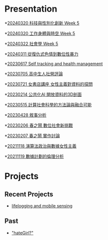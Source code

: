 # Presentation
*[20240320 科技與性別化創新 Week 5]()

*[20240320 工作身體與時空 Week 5]()

*[20240322 社會學 Week 5](https://docs.google.com/presentation/d/e/2PACX-1vSvREdX_dW0g6JThtFQNuc_YTMW3zuYsnk5JzplyjFOzIn3oWEnrwNRz3WVrEZmSZro8M_bAwUOQdf7/pub?start=false&loop=false&delayms=3000)

*[20240311 從復仇式色情到數位性暴力]()

*[20230617 Self tracking and health management]()

*[20230705 高中生人社營評論]()

*[20230721 女書店講座 女性主義對資料的探問]()

*[20230214 公共化AI 開放資料的3D剖面]()

*[20230515 計算社會科學的方法論與融合可能]()

*[20230428 敘事分析]()

*[20230206 春之鬧 數位社會新挑戰]()

*[20230207 春之鬧 實作討論]()


*[20211118 演算法政治與數據女性主義]()

*[20211119 數據計劃的倫理分析]()


# Projects

## Recent Projects
* [lifelogging and mobile sensing]()

## Past
* ["hateGirl?"]()


